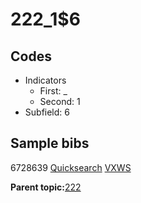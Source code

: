 # 222\_1$6

## Codes

-   Indicators
    -   First: \_
    -   Second: 1
-   Subfield: 6

## Sample bibs

6728639 [Quicksearch](https://search.library.yale.edu/catalog/6728639) [VXWS](http://prodorbis.library.yale.edu:7014/vxws/GetHoldingsService?bibId=6728639)

**Parent topic:**[222](../../tags/222/222.md)

